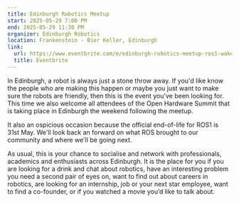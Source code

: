 ```yaml
---
title: Edinburgh Robotics Meetup
start: 2025-05-29 7:00 PM
end: 2025-05-29 11:30 PM
organizer: Edinburgh Robotics
location: Frankenstein - Bier Keller, Edinburgh
link:
  url: https://www.eventbrite.com/e/edinburgh-robotics-meetup-ros1-wake-tickets-1360236597279?aff=oddtdtcreator
  title: Eventbrite
---
```


In Edinburgh, a robot is always just a stone throw away. If you'd like know the people who are making this happen or maybe you just want to make sure the robots are friendly, then this is the event you've been looking for. This time we also welcome all attendees of the Open Hardware Summit that is taking place in Edinburgh the weekend following the meetup.

It also an ospicious occasion because the official end-of-life for ROS1 is 31st May. We'll look back an forward on what ROS brought to our community and where we'll be going next.

As usual, this is your chance to socialise and network with professionals, academics and enthusiasts across Edinburgh. It is the place for you if you are looking for a drink and chat about robotics, have an interesting problem you need a second pair of eyes on, want to find out about careers in robotics, are looking for an internship, job or your next star employee, want to find a co-founder, or if you watched a movie you’d like to talk about.

